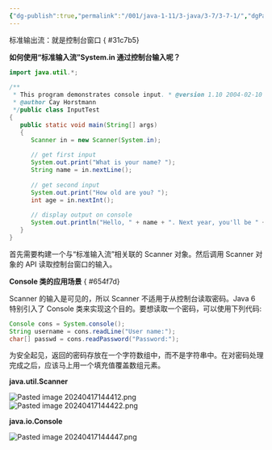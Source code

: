 ```yaml
---
{"dg-publish":true,"permalink":"/001/java-1-11/3-java/3-7/3-7-1/","dgPassFrontmatter":true,"created":"2024-04-17T14:12:11.231+08:00","updated":"2024-06-01T10:44:01.760+08:00"}
---
```


标准输出流：就是控制台窗口
{ #31c7b5}


**如何使用“标准输入流”System.in 通过控制台输入呢？**

```java
import java.util.*;  
  
/**  
 * This program demonstrates console input. * @version 1.10 2004-02-10  
 * @author Cay Horstmann  
 */public class InputTest  
{  
   public static void main(String[] args)  
   {  
      Scanner in = new Scanner(System.in);  
  
      // get first input  
      System.out.print("What is your name? ");  
      String name = in.nextLine();  
  
      // get second input  
      System.out.print("How old are you? ");  
      int age = in.nextInt();  
  
      // display output on console  
      System.out.println("Hello, " + name + ". Next year, you'll be " + (age + 1));  
   }  
}
```

首先需要构建一个与“标准输入流”相关联的 Scanner 对象。然后调用 Scanner 对象的 API 读取控制台窗口的输入。

**Console 类的应用场景**
{ #654f7d}


Scanner 的输入是可见的，所以 Scanner 不适用于从控制台读取密码。Java 6 特别引入了 Console 类来实现这个目的。要想读取一个密码，可以使用下列代码:

```java
Console cons = System.console();  
String username = cons.readLine("User name:");  
char[] passwd = cons.readPassword("Password:");
```

为安全起见，返回的密码存放在一个字符数组中，而不是字符串中。在对密码处理完成之后，应该马上用一个填充值覆盖数组元素。

**java.util.Scanner**

![Pasted image 20240417144412.png](/img/user/$/$Sys999%20Attachment/Pasted%20image%2020240417144412.png)
![Pasted image 20240417144422.png](/img/user/$/$Sys999%20Attachment/Pasted%20image%2020240417144422.png)

**java.io.Console**

![Pasted image 20240417144447.png](/img/user/$/$Sys999%20Attachment/Pasted%20image%2020240417144447.png)
